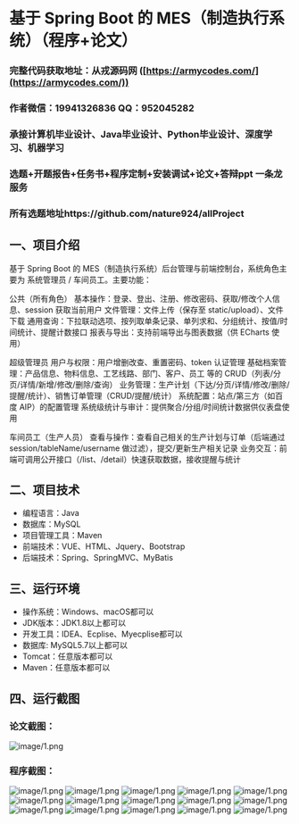 基于 Spring Boot 的 MES（制造执行系统）（程序+论文）
=

### 完整代码获取地址：从戎源码网 ([https://armycodes.com/](https://armycodes.com/))
### 作者微信：19941326836  QQ：952045282 
### 承接计算机毕业设计、Java毕业设计、Python毕业设计、深度学习、机器学习
### 选题+开题报告+任务书+程序定制+安装调试+论文+答辩ppt 一条龙服务
### 所有选题地址https://github.com/nature924/allProject

一、项目介绍
---

基于 Spring Boot 的 MES（制造执行系统）后台管理与前端控制台，系统角色主要为 系统管理员 / 车间员工。主要功能：

公共（所有角色）
基本操作：登录、登出、注册、修改密码、获取/修改个人信息、session 获取当前用户
文件管理：文件上传（保存至 static/upload）、文件下载
通用查询：下拉联动选项、按列取单条记录、单列求和、分组统计、按值/时间统计、提醒计数接口
报表与导出：支持前端导出与图表数据（供 ECharts 使用）

超级管理员
用户与权限：用户增删改查、重置密码、token 认证管理
基础档案管理：产品信息、物料信息、工艺线路、部门、客户、员工 等的 CRUD（列表/分页/详情/新增/修改/删除/查询）
业务管理：生产计划（下达/分页/详情/修改/删除/提醒/统计）、销售订单管理（CRUD/提醒/统计）
系统配置：站点/第三方（如百度 AIP）的配置管理
系统级统计与审计：提供聚合/分组/时间统计数据供仪表盘使用

车间员工（生产人员）
查看与操作：查看自己相关的生产计划与订单（后端通过 session/tableName/username 做过滤），提交/更新生产相关记录
业务交互：前端可调用公开接口（/list、/detail）快速获取数据，接收提醒与统计




二、项目技术
---
- 编程语言：Java
- 数据库：MySQL
- 项目管理工具：Maven
- 前端技术：VUE、HTML、Jquery、Bootstrap
- 后端技术：Spring、SpringMVC、MyBatis

三、运行环境
---
- 操作系统：Windows、macOS都可以
- JDK版本：JDK1.8以上都可以
- 开发工具：IDEA、Ecplise、Myecplise都可以
- 数据库: MySQL5.7以上都可以
- Tomcat：任意版本都可以
- Maven：任意版本都可以

四、运行截图
---
### 论文截图：
![image/1.png](limage/1.png)

### 程序截图：
![image/1.png](image/1.png)
![image/1.png](image/2.png)
![image/1.png](image/3.png)
![image/1.png](image/4.png)
![image/1.png](image/5.png)
![image/1.png](image/6.png)
![image/1.png](image/7.png)
![image/1.png](image/8.png)
![image/1.png](image/9.png)
![image/1.png](image/10.png)
![image/1.png](image/11.png)
![image/1.png](image/12.png)
![image/1.png](image/13.png)
![image/1.png](image/14.png)
![image/1.png](image/15.png)



